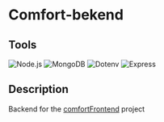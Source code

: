 # Сomfort-bekend

## Tools

![Node.js](https://img.shields.io/badge/-Node.js-000?style=for-the-badge&logo=Nodedotjs&logoColor=448940)
![MongoDB](https://img.shields.io/badge/-MongoDB-000?style=for-the-badge&logo=MongoDB&logoColor=53C729)
![Dotenv](https://img.shields.io/badge/-Dotenv-000?style=for-the-badge&logo=Dotenv&logoColor=EDD641)
![Express](https://img.shields.io/badge/-Express-000?style=for-the-badge&logo=Express&logoColor=ffffff)

## Description

Backend for the [comfortFrontend](https://github.com/ManucherKM/comfortFrontent) project
